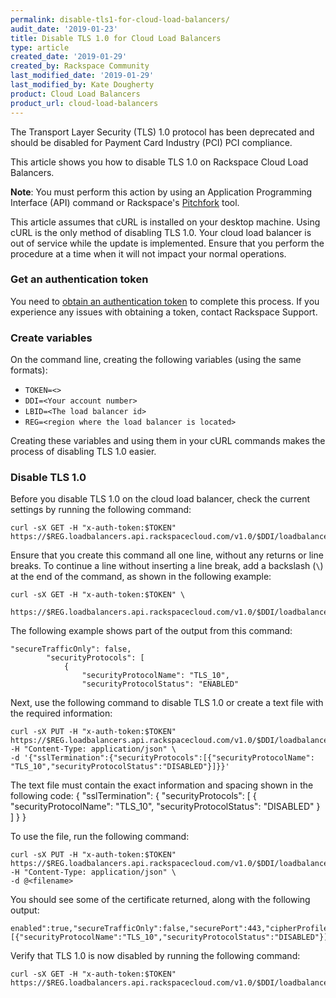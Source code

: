 ```yaml
---
permalink: disable-tls1-for-cloud-load-balancers/
audit_date: '2019-01-23'
title: Disable TLS 1.0 for Cloud Load Balancers
type: article
created_date: '2019-01-29'
created_by: Rackspace Community
last_modified_date: '2019-01-29'
last_modified_by: Kate Dougherty
product: Cloud Load Balancers
product_url: cloud-load-balancers
---
```


The Transport Layer Security (TLS) 1.0 protocol has been deprecated and
should be disabled for Payment Card Industry (PCI) PCI compliance.

This article shows you how to disable TLS 1.0 on Rackspace Cloud Load
Balancers.

**Note**: You must perform this action by using an Application Programming
Interface (API) command or Rackspace's [Pitchfork](https://pitchfork.rax.io)
tool.

This article assumes that cURL is installed on your desktop machine. Using
cURL is the only method of disabling TLS 1.0. Your cloud load balancer is
out of service while the update is implemented. Ensure that you perform
the procedure at a time when it will not impact your normal operations.

### Get an authentication token

You need to [obtain an authentication
token](https://docs.rackspace.com/docs/cloud-load-balancers/quickstart/#authentication) to complete this process. If you experience any issues with
obtaining a token, contact Rackspace Support.

### Create variables

On the command line, creating the following variables (using the same formats):

- `TOKEN=<>`
- `DDI=<Your account number>`
- `LBID=<The load balancer id>`
- `REG=<region where the load balancer is located>`

Creating these variables and using them in your cURL commands makes the
process of disabling TLS 1.0 easier.

### Disable TLS 1.0

Before you disable TLS 1.0 on the cloud load balancer, check the current
settings by running the following command:

    curl -sX GET -H "x-auth-token:$TOKEN" https://$REG.loadbalancers.api.rackspacecloud.com/v1.0/$DDI/loadbalancers/$LBID/ssltermination

Ensure that you create this command all one line, without any returns or line
breaks. To continue a line without inserting a line break, add a backslash
(`\`) at the end of the command, as shown in the following example:

    curl -sX GET -H "x-auth-token:$TOKEN" \

    https://$REG.loadbalancers.api.rackspacecloud.com/v1.0/$DDI/loadbalancers/$LBID/ssltermination

The following example shows part of the output from this command:

    "secureTrafficOnly": false,
            "securityProtocols": [
                {
                    "securityProtocolName": "TLS_10",
                    "securityProtocolStatus": "ENABLED"

Next, use the following command to disable TLS 1.0 or create a text file with
the required information:

    curl -sX PUT -H "x-auth-token:$TOKEN" https://$REG.loadbalancers.api.rackspacecloud.com/v1.0/$DDI/loadbalancers/$LBID/ssltermination -H "Content-Type: application/json" \
    -d '{"sslTermination":{"securityProtocols":[{"securityProtocolName": "TLS_10","securityProtocolStatus":"DISABLED"}]}}'

The text file must contain the exact information and spacing shown in the following code:
    {
      "sslTermination": {
        "securityProtocols": [
          {
            "securityProtocolName": "TLS_10",
            "securityProtocolStatus": "DISABLED"
          }
        ]
      }
    }

To use the file, run the following command:

    curl -sX PUT -H "x-auth-token:$TOKEN" https://$REG.loadbalancers.api.rackspacecloud.com/v1.0/$DDI/loadbalancers/$LBID/ssltermination -H "Content-Type: application/json" \
    -d @<filename>

You should see some of the certificate returned, along with the following
output:

    enabled":true,"secureTrafficOnly":false,"securePort":443,"cipherProfile":"default","securityProtocols":[{"securityProtocolName":"TLS_10","securityProtocolStatus":"DISABLED"}]}}

Verify that TLS 1.0 is now disabled by running the following command:

    curl -sX GET -H "x-auth-token:$TOKEN" https://$REG.loadbalancers.api.rackspacecloud.com/v1.0/$DDI/loadbalancers/$LBID/ssltermination
